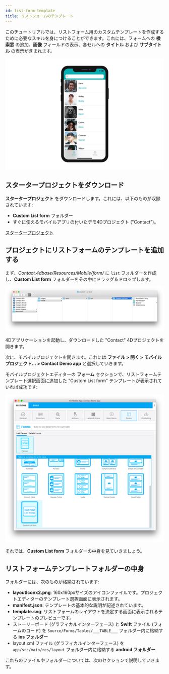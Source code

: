 ```yaml
---
id: list-form-template
title: リストフォームのテンプレート
---
```


このチュートリアルでは、リストフォーム用のカスタムテンプレートを作成するために必要なスキルを身につけることができます。これには、フォームへの **検索窓** の追加、**画像** フィールドの表示、各セルへの **タイトル** および **サブタイトル** の表示が含まれます。

![リストフォームテンプレート（完成）](img/custom-template-final-result.png)

## スタータープロジェクトをダウンロード

**スタータープロジェクト** をダウンロードします。これには、以下のものが収録されています:

* **Custom List form** フォルダー
* すぐに使えるモバイルアプリの付いたデモ4Dプロジェクト ("Contact")。

<div className="center-button">
<a className="button button--primary"
href="https://github.com/4d-go-mobile/tutorial-CustomListFormStarter/archive/refs/heads/master.zip">スタータープロジェクト</a>
</div>

## プロジェクトにリストフォームのテンプレートを追加する

まず、*Contact.4dbase/Resources/Mobile/form/* に `list` フォルダーを作成し、**Custom List form** フォルダーをその中にドラッグ＆ドロップします。

![Mobileフォルダーリストフォームテンプレート](img/mobile-folder-custom-template.png)

4Dアプリケーションを起動し、ダウンロードした "Contact" 4Dプロジェクトを開きます。

次に、モバイルプロジェクトを開きます。これには **ファイル > 開く > モバイルプロジェクト... > Contact Demo app** と選択していきます。

モバイルプロジェクトエディターの **フォーム** セクションで、リストフォームテンプレート選択画面に追加した "Custom List form" テンプレートが表示されていれば成功です:

![フォームセクション](img/custom-listform-template.png)

それでは、**Custom List form** フォルダーの中身を見ていきましょう。

## リストフォームテンプレートフォルダーの中身

フォルダーには、次のものが格納されています:

* **layoutIconx2.png**: 160x160pxサイズのアイコンファイルです。プロジェクトエディターのテンプレート選択画面に表示されます。
* **manifest.json**: テンプレートの基本的な説明が記述されています。
* **template.svg**: リストフォームのレイアウトを決定する画面に表示されるテンプレートのプレビューです。
* ストーリーボード (グラフィカルインターフェース) と **Swift** ファイル (フォームのコード) を `Source/Forms/Tables/___TABLE___` フォルダー内に格納する **ios フォルダー**
* layout.xml ファイル (グラフィカルインターフェース) を `app/src/main/res/layout` フォルダー内に格納する **android フォルダー**

これらのファイルやフォルダーについては、次のセクションで説明していきます。 
